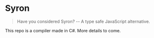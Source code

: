 # Syron

> Have you considered Syron? -- A type safe JavaScript alternative.

This repo is a compiler made in C#. More details to come.